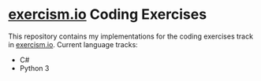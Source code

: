 # [exercism.io](https://exercism.io) Coding Exercises
This repository contains my implementations for the coding exercises track in  [exercism.io](https://exercism.io).
Current language tracks:
- C#
- Python 3

